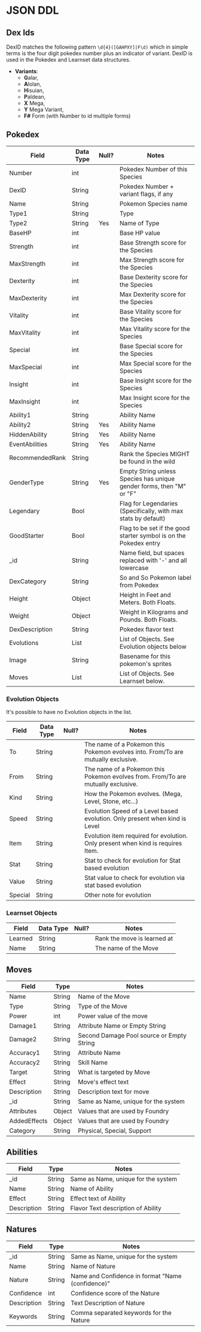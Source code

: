 # JSON DDL 

## Dex Ids

DexID matches the following pattern `\d{4}([GAHPXY]|F\d)` which in simple terms is the four digit pokedex number plus an indicator of variant. DexID is used in the Pokedex and Learnset data structures. 

- **Variants**: 
    - **G**alar, 
    - **A**lolan, 
    - **H**isuian, 
    - **P**aldean, 
    - **X** Mega, 
    - **Y** Mega Variant, 
    - **F#** Form (with Number to id multiple forms)

## Pokedex

| Field           | Data Type | Null? | Notes                                                                |
| --------------- | --------- | ----- | -------------------------------------------------------------------- |
| Number          | int       |       | Pokedex Number of this Species                                       |
| DexID           | String    |       | Pokedex Number + variant flags, if any                               |
| Name            | String    |       | Pokemon Species name                                                 |
| Type1           | String    |       | Type                                                                 |
| Type2           | String    | Yes   | Name of Type                                                         |
| BaseHP          | int       |       | Base HP value                                                        |
| Strength        | int       |       | Base Strength score for the Species                                  |
| MaxStrength     | int       |       | Max Strength score for the Species                                   |
| Dexterity       | int       |       | Base Dexterity score for the Species                                 |
| MaxDexterity    | int       |       | Max Dexterity score for the Species                                  |
| Vitality        | int       |       | Base Vitality score for the Species                                  |
| MaxVitality     | int       |       | Max Vitality score for the Species                                   |
| Special         | int       |       | Base Special score for the Species                                   |
| MaxSpecial      | int       |       | Max Special score for the Species                                    |
| Insight         | int       |       | Base Insight score for the Species                                   |
| MaxInsight      | int       |       | Max Insight score for the Species                                    |
| Ability1        | String    |       | Ability Name                                                         |
| Ability2        | String    | Yes   | Ability Name                                                         |
| HiddenAbility   | String    | Yes   | Ability Name                                                         |
| EventAbilities  | String    | Yes   | Ability Name                                                         |
| RecommendedRank | String    |       | Rank the Species MIGHT be found in the wild                          |
| GenderType      | String    | Yes   | Empty String unless Species has unique gender forms, then "M" or "F" |
| Legendary       | Bool      |       | Flag for Legendaries (Specifically, with max stats by default)       |
| GoodStarter     | Bool      |       | Flag to be set if the good starter symbol is on the Pokedex entry    |
| \_id            | String    |       | Name field, but spaces replaced with '-' and all lowercase           |
| DexCategory     | String    |       | So and So Pokemon label from Pokedex                                 |
| Height          | Object    |       | Height in Feet and Meters. Both Floats.                              |
| Weight          | Object    |       | Weight in Kilograms and Pounds. Both Floats.                         |
| DexDescription  | String    |       | Pokedex flavor text                                                  |
| Evolutions      | List      |       | List of Objects. See Evolution objects below                         |
| Image           | String    |       | Basename for this pokemon's sprites                                  |
| Moves           | List      |       | List of Objects. See Learnset below.                                 |

### Evolution Objects

It's possible to have no Evolution objects in the list. 

| Field   | Data Type | Null? | Notes                                                                            |
| ------- | --------- | ----- | -------------------------------------------------------------------------------- |
| To      | String    |       | The name of a Pokemon this Pokemon evolves into. From/To are mutually exclusive. |
| From    | String    |       | The name of a Pokemon this Pokemon evolves from. From/To are mutually exclusive. |
| Kind    | String    |       | How the Pokemon evolves. (Mega, Level, Stone, etc...)                            |
| Speed   | String    |       | Evolution Speed of a Level based evolution. Only present when kind is Level      |
| Item    | String    |       | Evolution item required for evolution. Only present when kind is requires Item.  |
| Stat    | String    |       | Stat to check for evolution for Stat based evolution                             |
| Value   | String    |       | Stat value to check for evolution via stat based evolution                       |
| Special | String    |       | Other note for evolution                                                         | 

### Learnset Objects

| Field   | Data Type | Null? | Notes                       |
| ------- | --------- | ----- | --------------------------- |
| Learned | String    |       | Rank the move is learned at |
| Name    | String    |       | The name of the Move        | 

## Moves

| Field        | Type   | Notes                                     |
| ------------ | ------ | ----------------------------------------- |
| Name         | String | Name of the Move                          |
| Type         | String | Type of the Move                          |
| Power        | int    | Power value of the move                   |
| Damage1      | String | Attribute Name or Empty String            |
| Damage2      | String | Second Damage Pool source or Empty String |
| Accuracy1    | String | Attribute Name                            |
| Accuracy2    | String | Skill Name                                |
| Target       | String | What is targeted by Move                  |
| Effect       | String | Move's effect text                        |
| Description  | String | Description text for move                 |
| \_id         | String | Same as Name, unique for the system       |
| Attributes   | Object | Values that are used by Foundry           |
| AddedEffects | Object | Values that are used by Foundry           | 
| Category     | String | Physical, Special, Support                |

## Abilities

| Field       | Type   | Notes                               |
| ----------- | ------ | ----------------------------------- |
| \_id        | String | Same as Name, unique for the system |
| Name        | String | Name of Ability                     |
| Effect      | String | Effect text of Ability              |
| Description | String | Flavor Text description of Ability  |


## Natures

| Field       | Type   | Notes                                             |
| ----------- | ------ | ------------------------------------------------- |
| \_id        | String | Same as Name, unique for the system               |
| Name        | String | Name of Nature                                    |
| Nature      | String | Name and Confidence in format "Name (confidence)" |
| Confidence  | int    | Confidence score of the Nature                    |
| Description | String | Text Description of Nature                        |
| Keywords    | String | Comma separated keywords for the Nature           |

